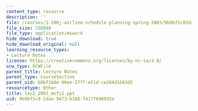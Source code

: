 ```yaml
---
content_type: resource
description: ''
file: /courses/1-206j-airline-schedule-planning-spring-2003/9b9bf5c02dae9473b168f417f698935a_lec2_2003_mcfs1.ppt
file_size: 258048
file_type: application/msword
hide_download: true
hide_download_original: null
learning_resource_types:
- Lecture Notes
license: https://creativecommons.org/licenses/by-nc-sa/4.0/
ocw_type: OCWFile
parent_title: Lecture Notes
parent_type: CourseSection
parent_uid: 68b71b6e-90ee-277f-e51d-ce264d1603d5
resourcetype: Other
title: lec2_2003_mcfs1.ppt
uid: 9b9bf5c0-2dae-9473-b168-f417f698935a
---
```

